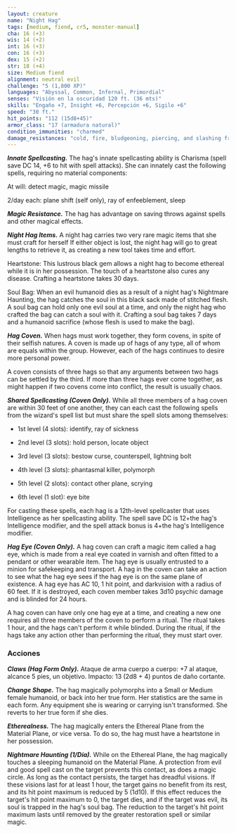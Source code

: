 ```yaml
---
layout: creature
name: "Night Hag"
tags: [medium, fiend, cr5, monster-manual]
cha: 16 (+3)
wis: 14 (+2)
int: 16 (+3)
con: 16 (+3)
dex: 15 (+2)
str: 18 (+4)
size: Medium fiend
alignment: neutral evil
challenge: "5 (1,800 XP)"
languages: "Abyssal, Common, Infernal, Primordial"
senses: "Visión en la oscuridad 120 ft. (36 mts)"
skills: "Engaño +7, Insight +6, Percepción +6, Sigilo +6"
speed: "30 ft."
hit_points: "112 (15d8+45)"
armor_class: "17 (armadura natural)"
condition_immunities: "charmed"
damage_resistances: "cold, fire, bludgeoning, piercing, and slashing from nonmagical weapons that aren't silvered"
---
```


***Innate Spellcasting.*** The hag's innate spellcasting ability is Charisma (spell save DC 14, +6 to hit with spell attacks). She can innately cast the following spells, requiring no material components:

At will: detect magic, magic missile

2/day each: plane shift (self only), ray of enfeeblement, sleep

***Magic Resistance.*** The hag has advantage on saving throws against spells and other magical effects.

***Night Hag Items.*** A night hag carries two very rare magic items that she must craft for herself If either object is lost, the night hag will go to great lengths to retrieve it, as creating a new tool takes time and effort.

Heartstone: This lustrous black gem allows a night hag to become ethereal while it is in her possession. The touch of a heartstone also cures any disease. Crafting a heartstone takes 30 days.

Soul Bag: When an evil humanoid dies as a result of a night hag's Nightmare Haunting, the hag catches the soul in this black sack made of stitched flesh. A soul bag can hold only one evil soul at a time, and only the night hag who crafted the bag can catch a soul with it. Crafting a soul bag takes 7 days and a humanoid sacrifice (whose flesh is used to make the bag).

***Hag Coven.*** When hags must work together, they form covens, in spite of their selfish natures. A coven is made up of hags of any type, all of whom are equals within the group. However, each of the hags continues to desire more personal power.

A coven consists of three hags so that any arguments between two hags can be settled by the third. If more than three hags ever come together, as might happen if two covens come into conflict, the result is usually chaos.

***Shared Spellcasting (Coven Only).*** While all three members of a hag coven are within 30 feet of one another, they can each cast the following spells from the wizard's spell list but must share the spell slots among themselves:

* 1st level (4 slots): identify, ray of sickness

* 2nd level (3 slots): hold person, locate object

* 3rd level (3 slots): bestow curse, counterspell, lightning bolt

* 4th level (3 slots): phantasmal killer, polymorph

* 5th level (2 slots): contact other plane, scrying

* 6th level (1 slot): eye bite

For casting these spells, each hag is a 12th-level spellcaster that uses Intelligence as her spellcasting ability. The spell save DC is 12+the hag's Intelligence modifier, and the spell attack bonus is 4+the hag's Intelligence modifier.

***Hag Eye (Coven Only).*** A hag coven can craft a magic item called a hag eye, which is made from a real eye coated in varnish and often fitted to a pendant or other wearable item. The hag eye is usually entrusted to a minion for safekeeping and transport. A hag in the coven can take an action to see what the hag eye sees if the hag eye is on the same plane of existence. A hag eye has AC 10, 1 hit point, and darkvision with a radius of 60 feet. If it is destroyed, each coven member takes 3d10 psychic damage and is blinded for 24 hours.

A hag coven can have only one hag eye at a time, and creating a new one requires all three members of the coven to perform a ritual. The ritual takes 1 hour, and the hags can't perform it while blinded. During the ritual, if the hags take any action other than performing the ritual, they must start over.

### Acciones

***Claws (Hag Form Only).*** Ataque de arma cuerpo a cuerpo: +7 al ataque, alcance 5 pies, un objetivo. Impacto: 13 (2d8 + 4) puntos de daño cortante.

***Change Shape.*** The hag magically polymorphs into a Small or Medium female humanoid, or back into her true form. Her statistics are the same in each form. Any equipment she is wearing or carrying isn't transformed. She reverts to her true form if she dies.

***Etherealness.*** The hag magically enters the Ethereal Plane from the Material Plane, or vice versa. To do so, the hag must have a heartstone in her possession.

***Nightmare Haunting (1/Día).*** While on the Ethereal Plane, the hag magically touches a sleeping humanoid on the Material Plane. A protection from evil and good spell cast on the target prevents this contact, as does a magic circle. As long as the contact persists, the target has dreadful visions. If these visions last for at least 1 hour, the target gains no benefit from its rest, and its hit point maximum is reduced by 5 (1d10). If this effect reduces the target's hit point maximum to 0, the target dies, and if the target was evil, its soul is trapped in the hag's soul bag. The reduction to the target's hit point maximum lasts until removed by the greater restoration spell or similar magic.